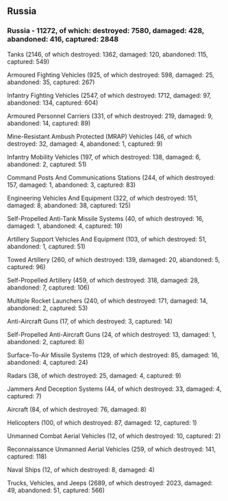 
 
 ## Russia
 
 ### Russia - 11272, of which: destroyed: 7580, damaged: 428, abandoned: 416, captured: 2848

 

 

 Tanks (2146, of which destroyed: 1362, damaged: 120, abandoned: 115, captured: 549)

 Armoured Fighting Vehicles (925, of which destroyed: 598, damaged: 25, abandoned: 35, captured: 267)

 Infantry Fighting Vehicles (2547, of which destroyed: 1712, damaged: 97, abandoned: 134, captured: 604)

 Armoured Personnel Carriers (331, of which destroyed: 219, damaged: 9, abandoned: 14, captured: 89)

 Mine-Resistant Ambush Protected (MRAP) Vehicles (46, of which destroyed: 32, damaged: 4, abandoned: 1, captured: 9)

 Infantry Mobility Vehicles (197, of which destroyed: 138, damaged: 6, abandoned: 2, captured: 51)

 Command Posts And Communications Stations (244, of which destroyed: 157, damaged: 1, abandoned: 3, captured: 83)

 Engineering Vehicles And Equipment (322, of which destroyed: 151, damaged: 8, abandoned: 38, captured: 125)

 Self-Propelled Anti-Tank Missile Systems (40, of which destroyed: 16, damaged: 1, abandoned: 4, captured: 19)

 Artillery Support Vehicles And Equipment (103, of which destroyed: 51, abandoned: 1, captured: 51)

 Towed Artillery (260, of which destroyed: 139, damaged: 20, abandoned: 5, captured: 96)

 Self-Propelled Artillery (459, of which destroyed: 318, damaged: 28, abandoned: 7, captured: 106)

 Multiple Rocket Launchers (240, of which destroyed: 171, damaged: 14, abandoned: 2, captured: 53)

 Anti-Aircraft Guns (17, of which destroyed: 3, captured: 14)

 Self-Propelled Anti-Aircraft Guns (24, of which destroyed: 13, damaged: 1, abandoned: 2, captured: 8)

 Surface-To-Air Missile Systems (129, of which destroyed: 85, damaged: 16, abandoned: 4, captured: 24)

 Radars (38, of which destroyed: 25, damaged: 4, captured: 9)

 Jammers And Deception Systems (44, of which destroyed: 33, damaged: 4, captured: 7)

 Aircraft (84, of which destroyed: 76, damaged: 8)

 Helicopters (100, of which destroyed: 87, damaged: 12, captured: 1)

 Unmanned Combat Aerial Vehicles (12, of which destroyed: 10, captured: 2)

 Reconnaissance Unmanned Aerial Vehicles (259, of which destroyed: 141, captured: 118)

 Naval Ships (12, of which destroyed: 8, damaged: 4)

 Trucks, Vehicles, and Jeeps (2689, of which destroyed: 2023, damaged: 49, abandoned: 51, captured: 566)

